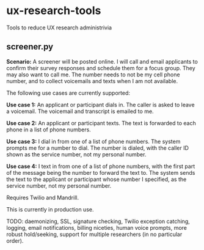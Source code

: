 ux-research-tools
=================

Tools to reduce UX research administrivia

screener.py
-----------

**Scenario:** A screener will be posted online. I will call and email applicants to confirm their survey responses and schedule them for a focus group. They may also want to call me. The number needs to not be my cell phone number, and to collect voicemails and texts when I am not available.

The following use cases are currently supported:

**Use case 1:** An applicant or participant dials in. The caller is asked to leave a voicemail. The voicemail and transcript is emailed to me.

**Use case 2:** An applicant or participant texts. The text is forwarded to each phone in a list of phone numbers.

**Use case 3:** I dial in from one of a list of phone numbers. The system prompts me for a number to dial. The number is dialed, with the caller ID shown as the service number, not my personal number.

**Use case 4:** I text in from one of a list of phone numbers, with the first part of the message being the number to forward the text to. The system sends the text to the applicant or participant whose number I specified, as the service number, not my personal number.

Requires Twilio and Mandrill.

This is currently in production use.

TODO: daemonizing, SSL, signature checking, Twilio exception catching, logging, email notifications, billing niceties, human voice prompts, more robust hold/seeking, support for multiple researchers (in no particular order).
